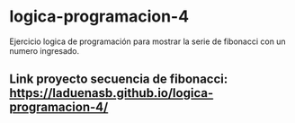 # logica-programacion-4
Ejercicio logica de programación para mostrar la serie de fibonacci con un numero ingresado.

## Link proyecto secuencia de fibonacci: https://laduenasb.github.io/logica-programacion-4/

